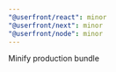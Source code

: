 ```yaml
---
"@userfront/react": minor
"@userfront/next": minor
"@userfront/node": minor
---
```


Minify production bundle
